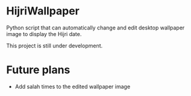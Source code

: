 # HijriWallpaper
Python script that can automatically change and edit desktop wallpaper image to display the Hijri date.

This project is still under development.

# Future plans
- Add salah times to the edited wallpaper image
